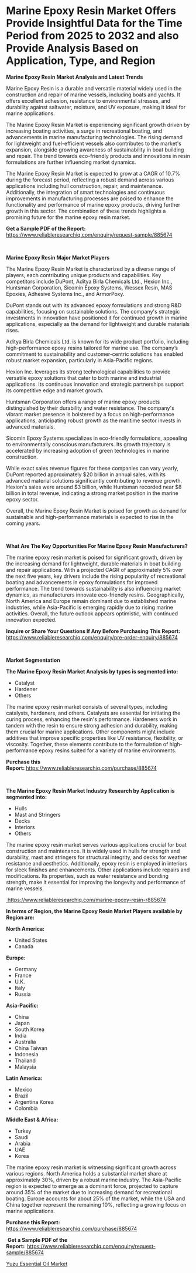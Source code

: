 <p><h1>Marine Epoxy Resin Market Offers Provide Insightful Data for the Time Period from 2025 to 2032 and also Provide Analysis Based on Application, Type, and Region</h1></p><p><strong>Marine Epoxy Resin Market Analysis and Latest Trends</strong></p>
<p><p>Marine Epoxy Resin is a durable and versatile material widely used in the construction and repair of marine vessels, including boats and yachts. It offers excellent adhesion, resistance to environmental stresses, and durability against saltwater, moisture, and UV exposure, making it ideal for marine applications. </p><p>The Marine Epoxy Resin Market is experiencing significant growth driven by increasing boating activities, a surge in recreational boating, and advancements in marine manufacturing technologies. The rising demand for lightweight and fuel-efficient vessels also contributes to the market's expansion, alongside growing awareness of sustainability in boat building and repair. The trend towards eco-friendly products and innovations in resin formulations are further influencing market dynamics.</p><p>The Marine Epoxy Resin Market is expected to grow at a CAGR of 10.7% during the forecast period, reflecting a robust demand across various applications including hull construction, repair, and maintenance. Additionally, the integration of smart technologies and continuous improvements in manufacturing processes are poised to enhance the functionality and performance of marine epoxy products, driving further growth in this sector. The combination of these trends highlights a promising future for the marine epoxy resin market.</p></p>
<p><strong>Get a Sample PDF of the Report:&nbsp;</strong> <a href="https://www.reliableresearchiq.com/enquiry/request-sample/885674?utm_campaign=3128&utm_medium=2&utm_source=Github&utm_content=ia&utm_term=01042025&utm_id=marine-epoxy-resin">https://www.reliableresearchiq.com/enquiry/request-sample/885674</a></p>
<p>&nbsp;</p>
<p><strong>Marine Epoxy Resin Major Market Players</strong></p>
<p><p>The Marine Epoxy Resin Market is characterized by a diverse range of players, each contributing unique products and capabilities. Key competitors include DuPont, Aditya Birla Chemicals Ltd., Hexion Inc., Huntsman Corporation, Sicomin Epoxy Systems, Wessex Resin, MAS Epoxies, Adhesive Systems Inc., and ArmorPoxy.</p><p>DuPont stands out with its advanced epoxy formulations and strong R&D capabilities, focusing on sustainable solutions. The company's strategic investments in innovation have positioned it for continued growth in marine applications, especially as the demand for lightweight and durable materials rises.</p><p>Aditya Birla Chemicals Ltd. is known for its wide product portfolio, including high-performance epoxy resins tailored for marine use. The company’s commitment to sustainability and customer-centric solutions has enabled robust market expansion, particularly in Asia-Pacific regions.</p><p>Hexion Inc. leverages its strong technological capabilities to provide versatile epoxy solutions that cater to both marine and industrial applications. Its continuous innovation and strategic partnerships support its competitive edge and market growth.</p><p>Huntsman Corporation offers a range of marine epoxy products distinguished by their durability and water resistance. The company's vibrant market presence is bolstered by a focus on high-performance applications, anticipating robust growth as the maritime sector invests in advanced materials.</p><p>Sicomin Epoxy Systems specializes in eco-friendly formulations, appealing to environmentally conscious manufacturers. Its growth trajectory is accelerated by increasing adoption of green technologies in marine construction.</p><p>While exact sales revenue figures for these companies can vary yearly, DuPont reported approximately $20 billion in annual sales, with its advanced material solutions significantly contributing to revenue growth. Hexion's sales were around $3 billion, while Huntsman recorded near $8 billion in total revenue, indicating a strong market position in the marine epoxy sector. </p><p>Overall, the Marine Epoxy Resin Market is poised for growth as demand for sustainable and high-performance materials is expected to rise in the coming years.</p></p>
<p>&nbsp;</p>
<p><strong>What Are The Key Opportunities For Marine Epoxy Resin Manufacturers?</strong></p>
<p><p>The marine epoxy resin market is poised for significant growth, driven by the increasing demand for lightweight, durable materials in boat building and repair applications. With a projected CAGR of approximately 5% over the next five years, key drivers include the rising popularity of recreational boating and advancements in epoxy formulations for improved performance. The trend towards sustainability is also influencing market dynamics, as manufacturers innovate eco-friendly resins. Geographically, North America and Europe remain dominant due to established marine industries, while Asia-Pacific is emerging rapidly due to rising marine activities. Overall, the future outlook appears optimistic, with continued innovation expected.</p></p>
<p><strong>Inquire or Share Your Questions If Any Before Purchasing This Report:</strong> <a href="https://www.reliableresearchiq.com/enquiry/pre-order-enquiry/885674?utm_campaign=3128&utm_medium=2&utm_source=Github&utm_content=ia&utm_term=01042025&utm_id=marine-epoxy-resin">https://www.reliableresearchiq.com/enquiry/pre-order-enquiry/885674</a></p>
<p>&nbsp;</p>
<p><strong>Market Segmentation</strong></p>
<p><strong>The Marine Epoxy Resin Market Analysis by types is segmented into:</strong></p>
<p><ul><li>Catalyst</li><li>Hardener</li><li>Others</li></ul></p>
<p><p>The marine epoxy resin market consists of several types, including catalysts, hardeners, and others. Catalysts are essential for initiating the curing process, enhancing the resin's performance. Hardeners work in tandem with the resin to ensure strong adhesion and durability, making them crucial for marine applications. Other components might include additives that improve specific properties like UV resistance, flexibility, or viscosity. Together, these elements contribute to the formulation of high-performance epoxy resins suited for a variety of marine environments.</p></p>
<p><strong>Purchase this Report:&nbsp;</strong><a href="https://www.reliableresearchiq.com/purchase/885674?utm_campaign=3128&utm_medium=2&utm_source=Github&utm_content=ia&utm_term=01042025&utm_id=marine-epoxy-resin">https://www.reliableresearchiq.com/purchase/885674</a></p>
<p>&nbsp;</p>
<p><strong>The Marine Epoxy Resin Market Industry Research by Application is segmented into:</strong></p>
<p><ul><li>Hulls</li><li>Mast and Stringers</li><li>Decks</li><li>Interiors</li><li>Others</li></ul></p>
<p><p>The marine epoxy resin market serves various applications crucial for boat construction and maintenance. It is widely used in hulls for strength and durability, mast and stringers for structural integrity, and decks for weather resistance and aesthetics. Additionally, epoxy resin is employed in interiors for sleek finishes and enhancements. Other applications include repairs and modifications. Its properties, such as water resistance and bonding strength, make it essential for improving the longevity and performance of marine vessels.</p></p>
<p><a href="https://www.reliableresearchiq.com/marine-epoxy-resin-r885674?utm_campaign=3128&utm_medium=2&utm_source=Github&utm_content=ia&utm_term=01042025&utm_id=marine-epoxy-resin">&nbsp;https://www.reliableresearchiq.com/marine-epoxy-resin-r885674</a></p>
<p><strong>In terms of Region, the Marine Epoxy Resin Market Players available by Region are:</strong></p>
<p>
    <p> <strong> North America: </strong>
        <ul>
            <li>United States</li>
            <li>Canada</li>
        </ul>
        </p> 
    <p> <strong> Europe: </strong>
        <ul>
            <li>Germany</li>
            <li>France</li>
            <li>U.K.</li>
            <li>Italy</li>
            <li>Russia</li>
        </ul>
        </p> 
    <p> <strong> Asia-Pacific: </strong>
        <ul>
            <li>China</li>
            <li>Japan</li>
            <li>South Korea</li>
            <li>India</li>
            <li>Australia</li>
            <li>China Taiwan</li>
            <li>Indonesia</li>
            <li>Thailand</li>
            <li>Malaysia</li>
        </ul>
        </p> 
    <p> <strong> Latin America: </strong>
        <ul>
            <li>Mexico</li>
            <li>Brazil</li>
            <li>Argentina Korea</li>
            <li>Colombia</li>
        </ul>
        </p> 
    <p> <strong> Middle East & Africa: </strong>
        <ul>
            <li>Turkey</li>
            <li>Saudi</li>
            <li>Arabia</li>
            <li>UAE</li>
            <li>Korea</li>
        </ul>
    </p>
    </p>
<p><p>The marine epoxy resin market is witnessing significant growth across various regions. North America holds a substantial market share at approximately 30%, driven by a robust marine industry. The Asia-Pacific region is expected to emerge as a dominant force, projected to capture around 35% of the market due to increasing demand for recreational boating. Europe accounts for about 25% of the market, while the USA and China together represent the remaining 10%, reflecting a growing focus on marine applications.</p></p>
<p><strong>Purchase this Report: </strong><a href="https://www.reliableresearchiq.com/purchase/885674?utm_campaign=3128&utm_medium=2&utm_source=Github&utm_content=ia&utm_term=01042025&utm_id=marine-epoxy-resin">https://www.reliableresearchiq.com/purchase/885674</a></p>
<p>&nbsp;<strong>Get a Sample PDF of the Report:&nbsp;&nbsp;</strong><a href="https://www.reliableresearchiq.com/enquiry/request-sample/885674?utm_campaign=3128&utm_medium=2&utm_source=Github&utm_content=ia&utm_term=01042025&utm_id=marine-epoxy-resin">https://www.reliableresearchiq.com/enquiry/request-sample/885674</a></p>
<p><strong></strong></p>
<p><p><a href="https://github.com/micbotam/Market-Research-Report-List-1/blob/main/yuzu-essential-oil-market.md?utm_campaign=3128&utm_medium=2&utm_source=Github&utm_content=ia&utm_term=01042025&utm_id=marine-epoxy-resin">Yuzu Essential Oil Market</a></p></p>